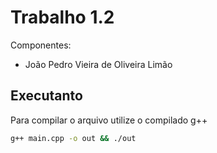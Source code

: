 # Trabalho 1.2 

Componentes:

- João Pedro Vieira de Oliveira Limão

## Executanto

Para compilar o arquivo utilize o compilado g++

```bash
g++ main.cpp -o out && ./out
``` 
